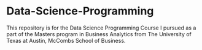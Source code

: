 # Data-Science-Programming
This repository is for the Data Science Programming Course I pursued as a part of the Masters program in Business Analytics from The University of Texas at Austin, McCombs School of Business.

